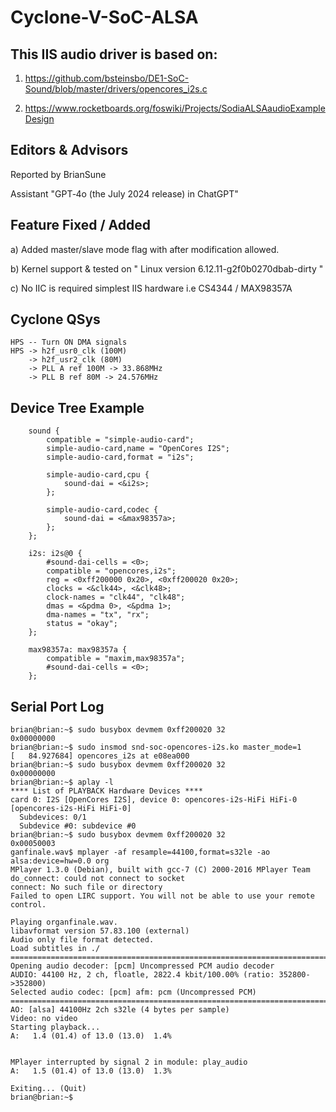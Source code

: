 # Cyclone-V-SoC-ALSA

## This IIS audio driver is based on:

1) https://github.com/bsteinsbo/DE1-SoC-Sound/blob/master/drivers/opencores_i2s.c

2) https://www.rocketboards.org/foswiki/Projects/SodiaALSAaudioExampleDesign

## Editors & Advisors

Reported by BrianSune

Assistant "GPT‑4o (the July 2024 release) in ChatGPT"

## Feature Fixed / Added

a) Added master/slave mode flag with after modification allowed.

b) Kernel support & tested on " Linux version 6.12.11-g2f0b0270dbab-dirty "

c) No IIC is required simplest IIS hardware i.e CS4344 / MAX98357A

## Cyclone QSys

```
HPS -- Turn ON DMA signals
HPS -> h2f_usr0_clk (100M)
    -> h2f_usr2_clk (80M)
    -> PLL A ref 100M -> 33.868MHz
    -> PLL B ref 80M -> 24.576MHz
```

## Device Tree Example

```
    sound {
        compatible = "simple-audio-card";
        simple-audio-card,name = "OpenCores I2S";
        simple-audio-card,format = "i2s";

        simple-audio-card,cpu {
            sound-dai = <&i2s>;
        };

        simple-audio-card,codec {
            sound-dai = <&max98357a>;
        };
    };

    i2s: i2s@0 {
        #sound-dai-cells = <0>;
        compatible = "opencores,i2s";
        reg = <0xff200000 0x20>, <0xff200020 0x20>;
        clocks = <&clk44>, <&clk48>;
        clock-names = "clk44", "clk48";
        dmas = <&pdma 0>, <&pdma 1>;
        dma-names = "tx", "rx";
        status = "okay";
    };

    max98357a: max98357a {
        compatible = "maxim,max98357a";
        #sound-dai-cells = <0>;
    };
```

## Serial Port Log

```
brian@brian:~$ sudo busybox devmem 0xff200020 32
0x00000000
brian@brian:~$ sudo insmod snd-soc-opencores-i2s.ko master_mode=1
[   84.927684] opencores_i2s at e08ea000
brian@brian:~$ sudo busybox devmem 0xff200020 32
0x00000000
brian@brian:~$ aplay -l
**** List of PLAYBACK Hardware Devices ****
card 0: I2S [OpenCores I2S], device 0: opencores-i2s-HiFi HiFi-0 [opencores-i2s-HiFi HiFi-0]
  Subdevices: 0/1
  Subdevice #0: subdevice #0
brian@brian:~$ sudo busybox devmem 0xff200020 32
0x00050003
ganfinale.wav$ mplayer -af resample=44100,format=s32le -ao alsa:device=hw=0.0 org
MPlayer 1.3.0 (Debian), built with gcc-7 (C) 2000-2016 MPlayer Team
do_connect: could not connect to socket
connect: No such file or directory
Failed to open LIRC support. You will not be able to use your remote control.

Playing organfinale.wav.
libavformat version 57.83.100 (external)
Audio only file format detected.
Load subtitles in ./
==========================================================================
Opening audio decoder: [pcm] Uncompressed PCM audio decoder
AUDIO: 44100 Hz, 2 ch, floatle, 2822.4 kbit/100.00% (ratio: 352800->352800)
Selected audio codec: [pcm] afm: pcm (Uncompressed PCM)
==========================================================================
AO: [alsa] 44100Hz 2ch s32le (4 bytes per sample)
Video: no video
Starting playback...
A:   1.4 (01.4) of 13.0 (13.0)  1.4%


MPlayer interrupted by signal 2 in module: play_audio
A:   1.5 (01.4) of 13.0 (13.0)  1.3%

Exiting... (Quit)
brian@brian:~$
```
